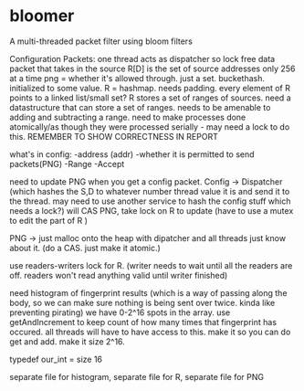 bloomer
=======

A multi-threaded packet filter using bloom filters

Configuration Packets: 
one thread acts as dispatcher so lock free
	data packet that takes in the source
	R[D] is the set of source addresses
only 256 at a time
png = whether it's allowed through. just a set. buckethash. initialized to some value.
R = hashmap. needs padding. every element of R points to a linked list/small set?
		R stores a set of ranges of sources. need a datastructure that can store a set of ranges. needs to be amenable to adding and subtracting a range.
need to make processes done atomically/as though they were processed serially - may need a lock to do this.
	REMEMBER TO SHOW CORRECTNESS IN REPORT

what's in config:
-address (addr)
-whether it is permitted to send packets(PNG)
-Range
-Accept

need to update PNG when you get a config packet. 
Config -> Dispatcher (which hashes the S,D to whatever number thread value it is and send it to the thread. may need to use another service to hash the config stuff which needs a lock?) will CAS PNG, take lock on R to update (have to use a mutex to edit the part of R )

PNG -> just malloc onto the heap with dipatcher and all threads just know about it. (do a CAS. just make it atomic.)

use readers-writers lock for R. (writer needs to wait until all the readers are off. readers won't read anything valid until writer finished)

need histogram of fingerprint results (which is a way of passing along the body, so we can make sure nothing is being sent over twice. kinda like preventing pirating) we have 0-2^16 spots in the array. use getAndIncrement to keep count of how many times that fingerprint has occured. all threads will have to have access to this. make it so you can do get and add. make it size 2^16. 

typedef our_int = size 16

separate file for histogram, separate file for R, separate file for PNG